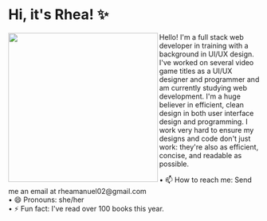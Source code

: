 
<h1 align="">Hi, it's Rhea! ✨</h1>
<!--
**rhea-manuel/rhea-manuel** is a ✨ _special_ ✨ repository because its `README.md` (this file) appears on your GitHub profile.
<!--
Here are some ideas to get you started:
- 🔭 I’m currently working on ...
- 🌱 I’m currently learning ...
- 👯 I’m looking to collaborate on ...
- 🤔 I’m looking for help with ...
- 💬 Ask me about ...
- 📫 How to reach me: ...
- 😄 Pronouns: ...
- ⚡ Fun fact: ...
-->

<p align="">
<img align='left' src = "https://i.postimg.cc/FRswxBxC/Professional.png" height=300px></p>
<p align="">
Hello! I'm a full stack web developer in training with a background in UI/UX design. I've worked on several
video game titles as a UI/UX designer and programmer and am currently studying web development. I'm
a huge believer in efficient, clean design in both user interface design and programming. I work very hard
to ensure my designs and code don't just work: they're also as efficient, concise, and readable as
possible.
</p>
• 📫 How to reach me: Send me an email at rheamanuel02@gmail.com<br>
• 😄 Pronouns: she/her<br>
• ⚡ Fun fact: I've read over 100 books this year.<br>

